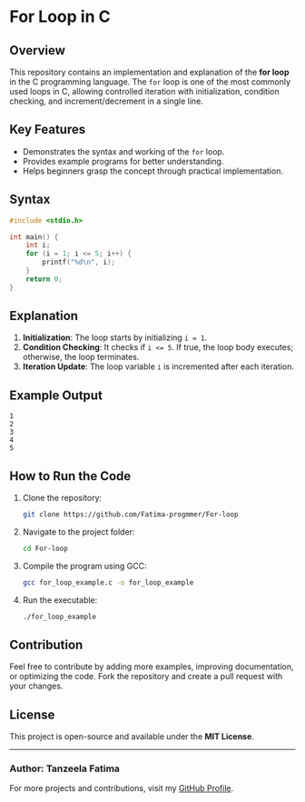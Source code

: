 # For Loop in C

## Overview
This repository contains an implementation and explanation of the **for loop** in the C programming language. The `for` loop is one of the most commonly used loops in C, allowing controlled iteration with initialization, condition checking, and increment/decrement in a single line.

## Key Features
- Demonstrates the syntax and working of the `for` loop.
- Provides example programs for better understanding.
- Helps beginners grasp the concept through practical implementation.

## Syntax
```c
#include <stdio.h>

int main() {
    int i;
    for (i = 1; i <= 5; i++) {
        printf("%d\n", i);
    }
    return 0;
}
```

## Explanation
1. **Initialization**: The loop starts by initializing `i = 1`.
2. **Condition Checking**: It checks if `i <= 5`. If true, the loop body executes; otherwise, the loop terminates.
3. **Iteration Update**: The loop variable `i` is incremented after each iteration.

## Example Output
```
1
2
3
4
5
```

## How to Run the Code
1. Clone the repository:
   ```sh
   git clone https://github.com/Fatima-progmmer/For-loop
   ```
2. Navigate to the project folder:
   ```sh
   cd For-loop
   ```
3. Compile the program using GCC:
   ```sh
   gcc for_loop_example.c -o for_loop_example
   ```
4. Run the executable:
   ```sh
   ./for_loop_example
   ```

## Contribution
Feel free to contribute by adding more examples, improving documentation, or optimizing the code. Fork the repository and create a pull request with your changes.

## License
This project is open-source and available under the **MIT License**.

---
### Author: Tanzeela Fatima
For more projects and contributions, visit my [GitHub Profile](https://github.com/Fatima-progmmer).
